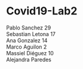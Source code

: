 # Covid19-Lab2


Pablo Sanchez 29\
Sebastian Letona 17\
Ana Gonzalez 14\
Marco Aguilon 2 \
Massiel Diéguez 10\
Alejandra Paredes
